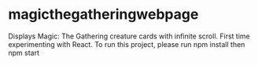 # magicthegatheringwebpage
Displays Magic: The Gathering creature cards with infinite scroll. First time experimenting with React.
To run this project, please run npm install then npm start
